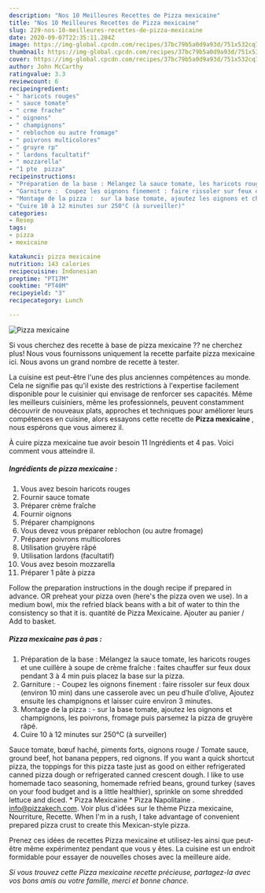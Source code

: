 ```yaml
---
description: "Nos 10 Meilleures Recettes de Pizza mexicaine"
title: "Nos 10 Meilleures Recettes de Pizza mexicaine"
slug: 229-nos-10-meilleures-recettes-de-pizza-mexicaine
date: 2020-09-07T22:35:11.204Z
image: https://img-global.cpcdn.com/recipes/37bc79b5a0d9a93d/751x532cq70/pizza-mexicaine-photo-principale-de-la-recette.jpg
thumbnail: https://img-global.cpcdn.com/recipes/37bc79b5a0d9a93d/751x532cq70/pizza-mexicaine-photo-principale-de-la-recette.jpg
cover: https://img-global.cpcdn.com/recipes/37bc79b5a0d9a93d/751x532cq70/pizza-mexicaine-photo-principale-de-la-recette.jpg
author: John McCarthy
ratingvalue: 3.3
reviewcount: 6
recipeingredient:
- " haricots rouges"
- " sauce tomate"
- " crme frache"
- " oignons"
- " champignons"
- " reblochon ou autre fromage"
- " poivrons multicolores"
- " gruyre rp"
- " lardons facultatif"
- " mozzarella"
- "1 pte  pizza"
recipeinstructions:
- "Préparation de la base : Mélangez la sauce tomate, les haricots rouges et une cuillère à soupe de crème fraîche : faites chauffer sur feux doux pendant 3 à 4 min puis placez la base sur la pizza."
- "Garniture :  Coupez les oignons finement : faire rissoler sur feux doux (environ 10 min) dans une casserole avec un peu d’huile d’olive, Ajoutez ensuite les champignons et laisser cuire environ 3 minutes."
- "Montage de la pizza :  sur la base tomate, ajoutez les oignons et champignons, les poivrons, fromage puis parsemez la pizza de gruyère râpé."
- "Cuire 10 à 12 minutes sur 250°C (à surveiller)"
categories:
- Resep
tags:
- pizza
- mexicaine

katakunci: pizza mexicaine 
nutrition: 143 calories
recipecuisine: Indonesian
preptime: "PT17M"
cooktime: "PT40M"
recipeyield: "3"
recipecategory: Lunch

---
```



![Pizza mexicaine](https://img-global.cpcdn.com/recipes/37bc79b5a0d9a93d/751x532cq70/pizza-mexicaine-photo-principale-de-la-recette.jpg)

Si vous cherchez des recette à base de pizza mexicaine ?? ne cherchez plus! Nous vous fournissons uniquement la recette parfaite pizza mexicaine ici. Nous avons un grand nombre de recette à tester.

La cuisine est peut-être l'une des plus anciennes compétences au monde. Cela ne signifie pas qu'il existe des restrictions à l'expertise facilement disponible pour le cuisinier qui envisage de renforcer ses capacités. Même les meilleurs cuisiniers, même les professionnels, peuvent constamment découvrir de nouveaux plats, approches et techniques pour améliorer leurs compétences en cuisine, alors essayons cette recette de <strong> Pizza mexicaine </strong>, nous espérons que vous aimerez il.

<!--inarticleads1-->

À cuire pizza mexicaine tue avoir besoin 11 Ingrédients et 4 pas. Voici comment vous atteindre il.

##### Ingrédients de pizza mexicaine :

1. Vous avez besoin  haricots rouges
1. Fournir  sauce tomate
1. Préparer  crème fraîche
1. Fournir  oignons
1. Préparer  champignons
1. Vous devez vous préparer  reblochon (ou autre fromage)
1. Préparer  poivrons multicolores
1. Utilisation  gruyère râpé
1. Utilisation  lardons (facultatif)
1. Vous avez besoin  mozzarella
1. Préparer 1 pâte à pizza


Follow the preparation instructions in the dough recipe if prepared in advance. OR preheat your pizza oven (here&#39;s the pizza oven we use). In a medium bowl, mix the refried black beans with a bit of water to thin the consistency so that it is. quantité de Pizza Mexicaine. Ajouter au panier / Add to basket. 

<!--inarticleads2-->

##### Pizza mexicaine pas à pas :

1. Préparation de la base : Mélangez la sauce tomate, les haricots rouges et une cuillère à soupe de crème fraîche : faites chauffer sur feux doux pendant 3 à 4 min puis placez la base sur la pizza.
1. Garniture :  - Coupez les oignons finement : faire rissoler sur feux doux (environ 10 min) dans une casserole avec un peu d’huile d’olive, Ajoutez ensuite les champignons et laisser cuire environ 3 minutes.
1. Montage de la pizza :  - sur la base tomate, ajoutez les oignons et champignons, les poivrons, fromage puis parsemez la pizza de gruyère râpé.
1. Cuire 10 à 12 minutes sur 250°C (à surveiller)


Sauce tomate, bœuf haché, piments forts, oignons rouge / Tomate sauce, ground beef, hot banana peppers, red oignons. If you want a quick shortcut pizza, the toppings for this pizza taste just as good on either refrigerated canned pizza dough or refrigerated canned crescent dough. I like to use homemade taco seasoning, homemade refried beans, ground turkey (saves on your food budget and is a little healthier), sprinkle on some shredded lettuce and diced. * Pizza Mexicaine * Pizza Napolitaine . info@pizzakech.com. Voir plus d&#39;idées sur le thème Pizza mexicaine, Nourriture, Recette. When I&#39;m in a rush, I take advantage of convenient prepared pizza crust to create this Mexican-style pizza. 

<!--inarticleads1-->

<p>
Prenez ces idées de recettes Pizza mexicaine et utilisez-les ainsi que peut-être même expérimentez pendant que vous y êtes. La cuisine est un endroit formidable pour essayer de nouvelles choses avec la meilleure aide.
</p>

<p>
<i>Si vous trouvez cette Pizza mexicaine recette précieuse, partagez-la avec vos bons amis ou votre famille, merci et bonne chance.</i>
</p>

